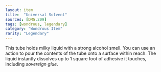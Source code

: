 ```yaml
---
layout: item
title:  "Universal Solvent"
sources: [DMG.209]
tags: [wondrous, legendary]
category: "Wondrous Item"
rarity: "Legendary"
---
```


This tube holds milky liquid with a strong alcohol smell. You can use an action to pour the contents of the tube onto a surface within reach. The liquid instantly dissolves up to 1 square foot of adhesive it touches, including _sovereign glue_.